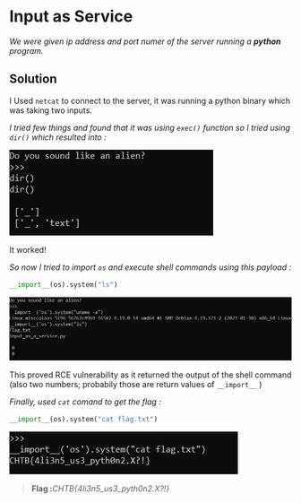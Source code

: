 # Input as Service
*We were given ip address and port numer of the server running a  **python** program.*

## Solution
I Used `netcat` to connect to the server, it was running a python binary which was taking two inputs.

*I tried few things and found that it was using `exec()` function so I tried using `dir()` which resulted into :* 

![pyout](images/S2.jpg)

It worked!

*So now I tried to import `os` and execute shell commands using this payload :*

```python
__import__(os).system("ls")
```
![exec](images/S3.jpg)

This proved RCE vulnerability as it returned the output of the shell command (also two numbers; probabily those are return values of `__import__` )

*Finally, used `cat` comand to get the flag :*

```python
__import__(os).system("cat flag.txt")
```

![flag](images/S4.jpg)

>**Flag :**_CHTB{4li3n5_us3_pyth0n2.X?!}_

